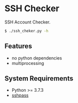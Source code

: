 # SSH Checker

SSH Account Checker. 

```bash
$ ./ssh_cheker.py -h
```

## Features

- no python dependencies
- multiprocessing

## System Requirements

- Python >= 3.7.3
- [sshpass](https://sourceforge.net/projects/sshpass/)
